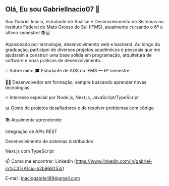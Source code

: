## Olá, Eu sou GabrielInacio07 👋
Sou Gabriel Inácio, estudante de Análise e Desenvolvimento de Sistemas no Instituto Federal de Mato Grosso do Sul (IFMS), atualmente cursando o 6º e último semestre! 📚💻

Apaixonado por tecnologia, desenvolvimento web e backend. Ao longo da graduação, participei de diversos projetos acadêmicos e pessoais que me ajudaram a construir uma base sólida em programação, arquitetura de software e boas práticas de desenvolvimento.

💡 Sobre mim:
🎓 Estudante de ADS no IFMS — 6º semestre

👨‍💻 Desenvolvedor em formação, sempre buscando aprender novas tecnologias

🔥 Interesse especial por Node.js, Next.js, JavaScript/TypeScript

📊 Gosto de projetos desafiadores e de resolver problemas com código

📚 Atualmente aprendendo:

Integração de APIs REST

Desenvolvimento de sistemas distribuídos

Next.js com TypeScript

📫 Como me encontrar:
LinkedIn (https://www.linkedin.com/in/gabriel-in%C3%A1cio-b2b968253/)

E-mail: inaciogabriell89@gmail.com
